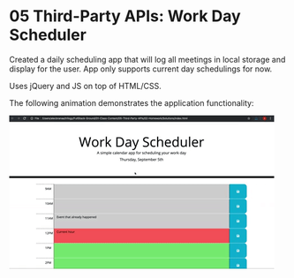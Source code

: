 # 05 Third-Party APIs: Work Day Scheduler

Created a daily scheduling app that will log all meetings in local storage and display for the user. App only supports current day schedulings for now.

Uses jQuery and JS on top of HTML/CSS. 

The following animation demonstrates the application functionality:

![day planner demo](./Assets/05-third-party-apis-homework-demo.gif)

